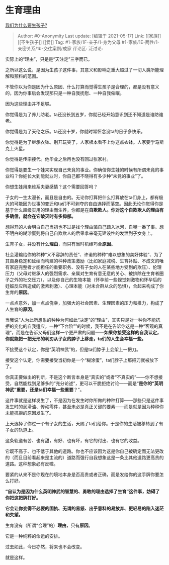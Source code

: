 # 生育理由
[我们为什么要生孩子?](https://www.zhihu.com/question/349923819/answer/1357923844)

> Author: #0-Anonymity
> Last update: [编辑于 2021-05-17]
> Link: [[家族]] [[不生孩子]] [[爱]]
> Tag: #1-家族/1F-亲子/1-身为父母 #1-家族/1E-两性/1-亲密关系/1b-交往案例/成家
> 评论区:
> 泛讨论:

实际上的“理由”，只是是“天注定”三字而已。

之所以这么说，是因为生孩子这件事，其意义和影响之重大超过了一切人类所能理解和预料的范围。

不管你以为你是因为什么原因、什么打算而觉得生孩子是合理的，都是没有意义的，因为你事后会发现那只是一种自我抚慰、一种自我催眠。

因为这些理由并不足够。

你觉得是为了养儿防老。ta还没长到五岁，你就已经开始意识到还不知道是谁防谁老。

你觉得是为了天伦之乐。ta还没十岁，你就时常怀念没ta的日子多快乐。

你觉得是为了继承衣钵。别开玩笑了，人家根本看不上你这点衣钵。人家要学马斯克上火星。

你觉得是传宗接代。他毕业之后再也没有回过张家村。

你觉得是要生一个娃来实现自己未竟的事业。你确信你生娃的时候有所谓未竟的事业吗？你娃长大到能就业时，你自己都不晓得有多少种“未竟的事业”了。

你想生娃用来维系夫妻感情？这个需要回答吗？

子女的一生太漫长，而且是自由的。无论你打算把什么打算放在ta们身上，都有极大的可能因为世事的变迁和ta们不可剥夺的自由选择而落空。因此无论你觉得你是基于什么超级实用的理由而生养，你都是在**自欺欺人。你对这个自欺欺人的理由有多确信，就会在它破灭时有多抑郁。**

想得开的人会明白自己当初也不过是找个理由骗自己踏入冰河，自嘲一番了事。想不明白的糊涂蛋则将自己自欺欺人的后果拿来毫无建设性的发泄到子女身上。

生育子女，并没有什么**理由**，而只有当时机缘巧合**原因**。

社会灌输给你的种种“义不容辞的责任”、许诺的种种“难以想象的美好体验”、为了其自身稳定和延续而构建的种种政策激励（比如家庭减税、生育补贴、不成文的唯有家庭完整者才能担任的重要职务、没有子女的人在某些地方受到的欺压）、伦理压力（父母对继承人的强烈需求、亲属对生育有意无意的关心、被排除在生育者圈子之外的社交压力），以及你自己的生物本能（怀孕前一些视觉刺激物和怀孕后的妊娠反应所造成的激素刺激）、心理本能（对未合群从众的恐惧），合起来构成了你生育的**原因**。

一点点意外，加一点点侥幸，加强大的社会因素、生理因素的压力和推力，构成了人生育的**原因**。

当我说“人为此所想象的种种为何如此“决定”的“理由”，其实只是对一种你不能抗拒的变化的自我适应，一种“下台阶””的时候，我不是在告诉你这是一种“客观的真理”，而是在告诉父母们这样一个更严肃的问题——**如果你接受这样的自我认定，你就能把一把无形的利刃从子女的脖子上移走，ta们的人生会幸福一些。**

不接受这个认定，你是“英明神武”的，但是ta们脖子上会架上一把刀。

接受这个认定，你需要接受当初你是一个“糊涂蛋”，ta们脖子上那把刀就被放下了。

你真正要做出的判断，不是这个断言本身是“真实的”或者“不真实的”——你不想接受，自然能找到足够多的“充分论述”，更可以干脆拒绝讨论——而是“**是你的“英明神武”重要，还是ta们幸福一些重要**？”。

这件事就是这样发生了，不是因为在发生时你所做的种种打算——那些只是这件事发生时的润滑油、传动零件，甚至未必是真正关键的要素——而是就是因为种种你未能抗拒的原因发生了。

上天选择了你过一个有子女的生活，天赐了ta们给你。于是你的生活被移转到了有子女的轨道上。

这条轨道有苦、也有甜，有好、也有坏，有它的付出、也有它的收益。

它既不高于、也不低于其他的道路。你也不应该因为这是你自己被确定而无法更改的（而且目前看起来是主流的）道路而强行自我想象这是一条比其他道路更高贵的道路。这种想象必有反噬。

要紧的从来不是你现在的境地本身是否高贵或者正确，而是发给你的这手牌你要怎么打好。

**“自认为是因为什么英明神武的智慧的、勇敢的理由选择了生育”这件事，妨碍了你把这把牌打好。**

**它会让你变得不必要的固执、无谓的易怒、出乎意料的易放弃、更轻易的陷入迷茫和失望。**

生育没有（所谓“合理”的）**理由**，只有**原因**。

它是一种纯粹的命运的安排。

过去如此，今日亦然，将来也不会改变。

就是这样。
